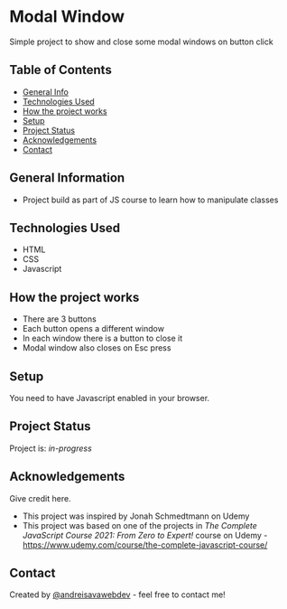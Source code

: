 # Modal Window

Simple project to show and close some modal windows on button click

>

## Table of Contents

- [General Info](#general-information)
- [Technologies Used](#technologies-used)
- [How the project works](#how-the-project-works)
- [Setup](#setup)
- [Project Status](#project-status)
- [Acknowledgements](#acknowledgements)
- [Contact](#contact)
<!-- * [License](#license) -->

## General Information

- Project build as part of JS course to learn how to manipulate classes

<!-- You don't have to answer all the questions - just the ones relevant to your project. -->

## Technologies Used

- HTML
- CSS
- Javascript

## How the project works

- There are 3 buttons
- Each button opens a different window
- In each window there is a button to close it
- Modal window also closes on Esc press

## Setup

You need to have Javascript enabled in your browser.

## Project Status

Project is: _in-progress_

## Acknowledgements

Give credit here.

- This project was inspired by Jonah Schmedtmann on Udemy
- This project was based on one of the projects in _The Complete JavaScript Course 2021: From Zero to Expert!_ course on Udemy - https://www.udemy.com/course/the-complete-javascript-course/

## Contact

Created by [@andreisavawebdev](https://github.com/andreisavawebdev) - feel free to contact me!

<!-- Optional -->
<!-- ## License -->
<!-- This project is open source and available under the [... License](). -->

<!-- You don't have to include all sections - just the one's relevant to your project -->
